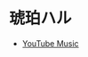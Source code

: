# 琥珀ハル

- [YouTube Music](https://music.youtube.com/playlist?list=PLYlfgzenZpgStqTrz6yKqJj-CpitxTdD0&si=DsfEfUpYiwR-7c2W)